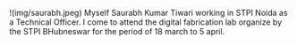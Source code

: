 
!(img/saurabh.jpeg)
Myself Saurabh Kumar Tiwari working in STPI Noida as a Technical Officer.
I come to attend the digital fabrication lab organize by the STPI BHubneswar for the period of 18 march to 5 april. 